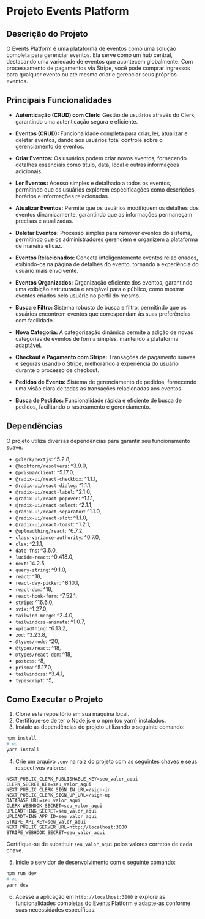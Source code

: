 # Projeto Events Platform

## Descrição do Projeto

O Events Platform é uma plataforma de eventos como uma solução completa para gerenciar eventos. Ela serve como um hub central, destacando uma variedade de eventos que acontecem globalmente. Com processamento de pagamentos via Stripe, você pode comprar ingressos para qualquer evento ou até mesmo criar e gerenciar seus próprios eventos.

## Principais Funcionalidades

- **Autenticação (CRUD) com Clerk:** Gestão de usuários através do Clerk, garantindo uma autenticação segura e eficiente.

- **Eventos (CRUD):** Funcionalidade completa para criar, ler, atualizar e deletar eventos, dando aos usuários total controle sobre o gerenciamento de eventos.

- **Criar Eventos:** Os usuários podem criar novos eventos, fornecendo detalhes essenciais como título, data, local e outras informações adicionais.

- **Ler Eventos:** Acesso simples e detalhado a todos os eventos, permitindo que os usuários explorem especificações como descrições, horários e informações relacionadas.

- **Atualizar Eventos:** Permite que os usuários modifiquem os detalhes dos eventos dinamicamente, garantindo que as informações permaneçam precisas e atualizadas.

- **Deletar Eventos:** Processo simples para remover eventos do sistema, permitindo que os administradores gerenciem e organizem a plataforma de maneira eficaz.

- **Eventos Relacionados:** Conecta inteligentemente eventos relacionados, exibindo-os na página de detalhes do evento, tornando a experiência do usuário mais envolvente.

- **Eventos Organizados:** Organização eficiente dos eventos, garantindo uma exibição estruturada e amigável para o público, como mostrar eventos criados pelo usuário no perfil do mesmo.

- **Busca e Filtro:** Sistema robusto de busca e filtro, permitindo que os usuários encontrem eventos que correspondam às suas preferências com facilidade.

- **Nova Categoria:** A categorização dinâmica permite a adição de novas categorias de eventos de forma simples, mantendo a plataforma adaptável.

- **Checkout e Pagamento com Stripe:** Transações de pagamento suaves e seguras usando o Stripe, melhorando a experiência do usuário durante o processo de checkout.

- **Pedidos de Evento:** Sistema de gerenciamento de pedidos, fornecendo uma visão clara de todas as transações relacionadas aos eventos.

- **Busca de Pedidos:** Funcionalidade rápida e eficiente de busca de pedidos, facilitando o rastreamento e gerenciamento.

## Dependências

O projeto utiliza diversas dependências para garantir seu funcionamento suave:

- `@clerk/nextjs`: ^5.2.8,
- `@hookform/resolvers`: ^3.9.0,
- `@prisma/client`: ^5.17.0,
- `@radix-ui/react-checkbox`: ^1.1.1,
- `@radix-ui/react-dialog`: ^1.1.1,
- `@radix-ui/react-label`: ^2.1.0,
- `@radix-ui/react-popover`: ^1.1.1,
- `@radix-ui/react-select`: ^2.1.1,
- `@radix-ui/react-separator`: ^1.1.0,
- `@radix-ui/react-slot`: ^1.1.0,
- `@radix-ui/react-toast`: ^1.2.1,
- `@uploadthing/react`: ^6.7.2,
- `class-variance-authority`: ^0.7.0,
- `clsx`: ^2.1.1,
- `date-fns`: ^3.6.0,
- `lucide-react`: ^0.418.0,
- `next`: 14.2.5,
- `query-string`: ^9.1.0,
- `react`: ^18,
- `react-day-picker`: ^8.10.1,
- `react-dom`: ^18,
- `react-hook-form`: ^7.52.1,
- `stripe`: ^16.6.0,
- `svix`: ^1.27.0,
- `tailwind-merge`: ^2.4.0,
- `tailwindcss-animate`: ^1.0.7,
- `uploadthing`: ^6.13.2,
- `zod`: ^3.23.8,
- `@types/node`: ^20,
- `@types/react`: ^18,
- `@types/react-dom`: ^18,
- `postcss`: ^8,
- `prisma`: ^5.17.0,
- `tailwindcss`: ^3.4.1,
- `typescript`: ^5,

## Como Executar o Projeto

1. Clone este repositório em sua máquina local.
2. Certifique-se de ter o Node.js e o npm (ou yarn) instalados.
3. Instale as dependências do projeto utilizando o seguinte comando:

```bash
npm install
# ou
yarn install
```

4. Crie um arquivo `.env` na raiz do projeto com as seguintes chaves e seus respectivos valores:

```env
NEXT_PUBLIC_CLERK_PUBLISHABLE_KEY=seu_valor_aqui
CLERK_SECRET_KEY=seu_valor_aqui
NEXT_PUBLIC_CLERK_SIGN_IN_URL=/sign-in
NEXT_PUBLIC_CLERK_SIGN_UP_URL=/sign-up
DATABASE_URL=seu_valor_aqui
CLERK_WEBHOOK_SECRET=seu_valor_aqui
UPLOADTHING_SECRET=seu_valor_aqui
UPLOADTHING_APP_ID=seu_valor_aqui
STRIPE_API_KEY=seu_valor_aqui
NEXT_PUBLIC_SERVER_URL=http://localhost:3000
STRIPE_WEBHOOK_SECRET=seu_valor_aqui
```

Certifique-se de substituir `seu_valor_aqui` pelos valores corretos de cada chave.

5. Inicie o servidor de desenvolvimento com o seguinte comando:

```bash
npm run dev
# ou
yarn dev
```

6. Acesse a aplicação em `http://localhost:3000` e explore as funcionalidades completas do Events Platform e adapte-as conforme suas necessidades específicas.
